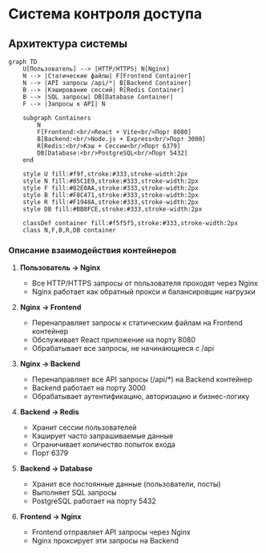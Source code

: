 # Система контроля доступа

## Архитектура системы

```mermaid
graph TD
    U[Пользователь] --> |HTTP/HTTPS| N[Nginx]
    N --> |Статические файлы| F[Frontend Container]
    N --> |API запросы /api/*| B[Backend Container]
    B --> |Кэширование сессий| R[Redis Container]
    B --> |SQL запросы| DB[Database Container]
    F --> |Запросы к API| N
    
    subgraph Containers
        N
        F[Frontend:<br/>React + Vite<br/>Порт 8080]
        B[Backend:<br/>Node.js + Express<br/>Порт 3000]
        R[Redis:<br/>Кэш + Сессии<br/>Порт 6379]
        DB[Database:<br/>PostgreSQL<br/>Порт 5432]
    end
    
    style U fill:#f9f,stroke:#333,stroke-width:2px
    style N fill:#85C1E9,stroke:#333,stroke-width:2px
    style F fill:#82E0AA,stroke:#333,stroke-width:2px
    style B fill:#F8C471,stroke:#333,stroke-width:2px
    style R fill:#F1948A,stroke:#333,stroke-width:2px
    style DB fill:#BB8FCE,stroke:#333,stroke-width:2px

    classDef container fill:#f5f5f5,stroke:#333,stroke-width:2px
    class N,F,B,R,DB container
```

### Описание взаимодействия контейнеров

1. **Пользователь → Nginx**
   - Все HTTP/HTTPS запросы от пользователя проходят через Nginx
   - Nginx работает как обратный прокси и балансировщик нагрузки

2. **Nginx → Frontend**
   - Перенаправляет запросы к статическим файлам на Frontend контейнер
   - Обслуживает React приложение на порту 8080
   - Обрабатывает все запросы, не начинающиеся с /api

3. **Nginx → Backend**
   - Перенаправляет все API запросы (/api/*) на Backend контейнер
   - Backend работает на порту 3000
   - Обрабатывает аутентификацию, авторизацию и бизнес-логику

4. **Backend → Redis**
   - Хранит сессии пользователей
   - Кэширует часто запрашиваемые данные
   - Ограничивает количество попыток входа
   - Порт 6379

5. **Backend → Database**
   - Хранит все постоянные данные (пользователи, посты)
   - Выполняет SQL запросы
   - PostgreSQL работает на порту 5432

6. **Frontend → Nginx**
   - Frontend отправляет API запросы через Nginx
   - Nginx проксирует эти запросы на Backend
